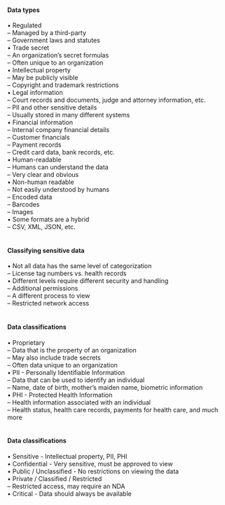####  Data types  

• Regulated  
– Managed by a third-party  
– Government laws and statutes  
• Trade secret  
– An organization’s secret formulas  
– Often unique to an organization  
• Intellectual property  
– May be publicly visible  
– Copyright and trademark restrictions  
• Legal information  
– Court records and documents, judge and attorney information, etc.  
– PII and other sensitive details  
– Usually stored in many different systems  
• Financial information  
– Internal company financial details  
– Customer financials  
– Payment records  
– Credit card data, bank records, etc.  
• Human-readable  
– Humans can understand the data  
– Very clear and obvious  
• Non-human readable  
– Not easily understood by humans  
– Encoded data  
– Barcodes  
– Images  
• Some formats are a hybrid  
– CSV, XML, JSON, etc.  
<br>


####  Classifying sensitive data  

• Not all data has the same level of categorization  
– License tag numbers vs. health records  
• Different levels require different security and handling  
– Additional permissions  
– A different process to view  
– Restricted network access  
<br>


####  Data classifications  

• Proprietary  
– Data that is the property of an organization  
– May also include trade secrets  
– Often data unique to an organization  
• PII - Personally Identifiable Information  
– Data that can be used to identify an individual  
– Name, date of birth, mother’s maiden name, biometric information  
• PHI - Protected Health Information  
– Health information associated with an individual  
– Health status, health care records, payments for health care, and much more  
<br>


####  Data classifications  

• Sensitive - Intellectual property, PII, PHI  
• Confidential - Very sensitive, must be approved to view  
• Public / Unclassified - No restrictions on viewing the data  
• Private / Classified / Restricted  
– Restricted access, may require an NDA  
• Critical - Data should always be available
